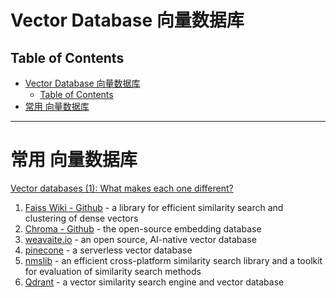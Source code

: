 # Vector Database 向量数据库

## Table of Contents

- [Vector Database 向量数据库](#vector-database-向量数据库)
  - [Table of Contents](#table-of-contents)
- [常用 向量数据库](#常用-向量数据库)

---

# 常用 向量数据库

[Vector databases (1): What makes each one different?](https://thedataquarry.com/posts/vector-db-1/)

1. [Faiss Wiki - Github](https://github.com/facebookresearch/faiss/wiki) - a library for efficient similarity search and clustering of dense vectors
2. [Chroma - Github](https://github.com/chroma-core/chroma) - the open-source embedding database
3. [weavaite.io](https://weaviate.io/) - an open source, AI-native vector database
4. [pinecone](https://www.pinecone.io/) - a serverless vector database
5. [nmslib](https://github.com/nmslib/nmslib) - an efficient cross-platform similarity search library and a toolkit for evaluation of similarity search methods
6. [Qdrant](https://qdrant.tech/) - a vector similarity search engine and vector database





